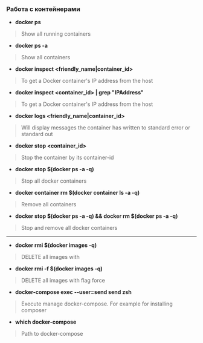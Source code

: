 ### Работа с контейнерами

* **docker ps**
> Show all running containers

* **docker ps -a**
> Show all containers

* **docker inspect <friendly_name|container_id>**
> To get a Docker container's IP address from the host

* **docker inspect <container_id> | grep "IPAddress"**
> To get a Docker container's IP address from the host

* **docker logs <friendly_name|container_id>**
>  Will display messages the container has written to standard error or standard out

* **docker stop <container_id>**
> Stop the container by its container-id

* **docker stop $(docker ps -a -q)**
> Stop all docker containers

* **docker container rm $(docker container ls -a -q)**
> Remove all containers

* **docker stop $(docker ps -a -q) && docker rm $(docker ps -a -q)**
> Stop and remove all docker containers

***

* **docker rmi $(docker images -q)**
> DELETE all images with

* **docker rmi -f $(docker images -q)**
> DELETE all images with flag force

* **docker-compose exec --user=send send zsh**
> Execute manage docker-compose. For example for installing composer

* **which docker-compose**
> Path to docker-compose







